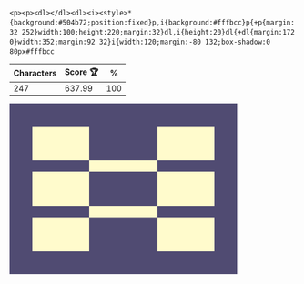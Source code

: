 `<p><p><dl></dl><dl><i><style>*{background:#504b72;position:fixed}p,i{background:#fffbcc}p{+p{margin:32 252}width:100;height:220;margin:32}dl,i{height:20}dl{+dl{margin:172 0}width:352;margin:92 32}i{width:120;margin:-80 132;box-shadow:0 80px#fffbcc`

| Characters | Score 🏆 | %   |
| ---------- | -------- | --- |
| 247        | 637.99   | 100 |

![](/2025/Jul2025/12/20250712.png)
